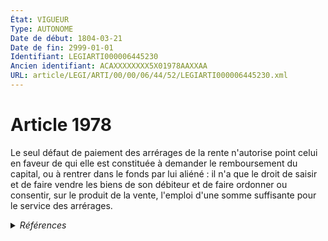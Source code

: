 ```yaml
---
État: VIGUEUR
Type: AUTONOME
Date de début: 1804-03-21
Date de fin: 2999-01-01
Identifiant: LEGIARTI000006445230
Ancien identifiant: ACAXXXXXXXX5X01978AAXXAA
URL: article/LEGI/ARTI/00/00/06/44/52/LEGIARTI000006445230.xml
---
```


<h1>Article 1978</h1>

Le seul défaut de paiement des arrérages de la rente n'autorise point celui en
faveur de qui elle est constituée à demander le remboursement du capital, ou à
rentrer dans le fonds par lui aliéné : il n'a que le droit de saisir et de faire
vendre les biens de son débiteur et de faire ordonner ou consentir, sur le
produit de la vente, l'emploi d'une somme suffisante pour le service des
arrérages.


<details>
  <summary><em>Références</em></summary>

  <h2>Références faites par l'article</h2>
  
  <ul>
    <li>
      CODIFICATION source Loi 1804-03-10
    </li>
    <li>
      CREATION source Loi 1804-03-10 promulguée le 20 mars 1804
    </li>
  </ul>
</details>
